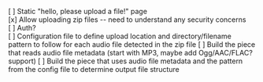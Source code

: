 [ ] Static "hello, please upload a file!" page  
[x] Allow uploading zip files -- need to understand any security concerns  
[ ] Auth?  
[ ] Configuration file to define upload location and directory/filename pattern to follow for each audio file detected in the zip file
[ ] Build the piece that reads audio file metadata (start with MP3, maybe add Ogg/AAC/FLAC? support)
[ ] Build the piece that uses audio file metadata and the pattern from the config file to determine output file structure
